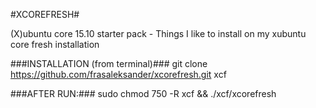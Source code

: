 #XCOREFRESH#

(X)ubuntu core 15.10 starter pack - Things I like to install on my xubuntu core fresh installation 

###INSTALLATION (from terminal)###
git clone https://github.com/frasaleksander/xcorefresh.git xcf

###AFTER RUN:###
sudo chmod 750 -R xcf && ./xcf/xcorefresh

